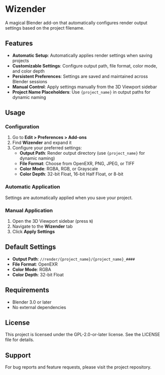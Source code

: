 # Wizender

A magical Blender add-on that automatically configures render output settings based on the project filename.

## Features

- **Automatic Setup**: Automatically applies render settings when saving projects
- **Customizable Settings**: Configure output path, file format, color mode, and color depth
- **Persistent Preferences**: Settings are saved and maintained across Blender sessions
- **Manual Control**: Apply settings manually from the 3D Viewport sidebar
- **Project Name Placeholders**: Use `{project_name}` in output paths for dynamic naming

## Usage

### Configuration
1. Go to **Edit > Preferences > Add-ons**
2. Find **Wizender** and expand it
3. Configure your preferred settings:
   - **Output Path**: Render output directory (use `{project_name}` for dynamic naming)
   - **File Format**: Choose from OpenEXR, PNG, JPEG, or TIFF
   - **Color Mode**: RGBA, RGB, or Grayscale
   - **Color Depth**: 32-bit Float, 16-bit Half Float, or 8-bit

### Automatic Application
Settings are automatically applied when you save your project.

### Manual Application
1. Open the 3D Viewport sidebar (press `N`)
2. Navigate to the **Wizender** tab
3. Click **Apply Settings**

## Default Settings

- **Output Path**: `//render/{project_name}/{project_name}_####`
- **File Format**: OpenEXR
- **Color Mode**: RGBA
- **Color Depth**: 32-bit Float

## Requirements

- Blender 3.0 or later
- No external dependencies

## License

This project is licensed under the GPL-2.0-or-later license. See the LICENSE file for details.

## Support

For bug reports and feature requests, please visit the project repository.